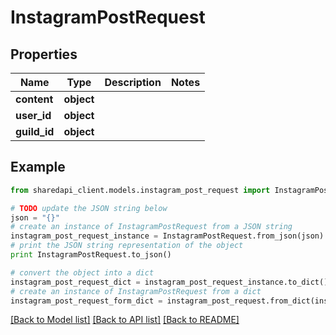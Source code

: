 # InstagramPostRequest


## Properties
Name | Type | Description | Notes
------------ | ------------- | ------------- | -------------
**content** | **object** |  | 
**user_id** | **object** |  | 
**guild_id** | **object** |  | 

## Example

```python
from sharedapi_client.models.instagram_post_request import InstagramPostRequest

# TODO update the JSON string below
json = "{}"
# create an instance of InstagramPostRequest from a JSON string
instagram_post_request_instance = InstagramPostRequest.from_json(json)
# print the JSON string representation of the object
print InstagramPostRequest.to_json()

# convert the object into a dict
instagram_post_request_dict = instagram_post_request_instance.to_dict()
# create an instance of InstagramPostRequest from a dict
instagram_post_request_form_dict = instagram_post_request.from_dict(instagram_post_request_dict)
```
[[Back to Model list]](../README.md#documentation-for-models) [[Back to API list]](../README.md#documentation-for-api-endpoints) [[Back to README]](../README.md)


